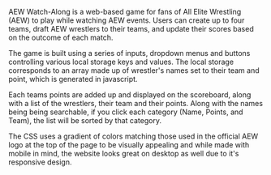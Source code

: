 AEW Watch-Along is a web-based game for fans of All Elite Wrestling (AEW) to play while watching AEW events. Users can create up to four teams, draft AEW wrestlers to their teams, and update their scores based on the outcome of each match. 

The game is built using a series of inputs, dropdown menus and buttons controlling various local storage keys and values. The local storage corresponds to an array made up of wrestler's names set to their team and point, which is generated in javascript. 

Each teams points are added up and displayed on the scoreboard, along with a list of the wrestlers, their team and their points. Along with the names being being searchable, if you click each category (Name, Points, and Team), the list will be sorted by that category. 

The CSS uses a gradient of colors matching those used in the official AEW logo at the top of the page to be visually appealing and while made with mobile in mind, the website looks great on desktop as well due to it's responsive design. 
